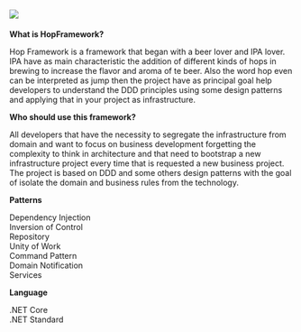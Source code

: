 # <img src="https://i.imgur.com/viGfas1.jpg"/>

<b>What is HopFramework?</b>

Hop Framework is a framework that began with a beer lover and IPA lover. IPA have as main characteristic the addition of different kinds of hops in brewing to increase the flavor and aroma of te beer. Also the word hop even can be interpreted as jump then the project have as principal goal help developers to understand the DDD principles using some design patterns and applying that in your project as infrastructure.

<b>Who should use this framework?</b>

All developers that have the necessity to segregate the infrastructure from domain and want to focus on business development forgetting the complexity to think in architecture and that need to bootstrap a new infrastructure project every time that is requested a new business project.<br/>
The project is based on DDD and some others design patterns with the goal of isolate the domain and business rules from the technology.

<b>Patterns</b>

Dependency Injection<br/>
Inversion of Control<br/>
Repository<br/>
Unity of Work<br/>
Command Pattern<br/>
Domain Notification<br/>
Services<br/>

<b>Language</b>

.NET Core<br/>
.NET Standard
